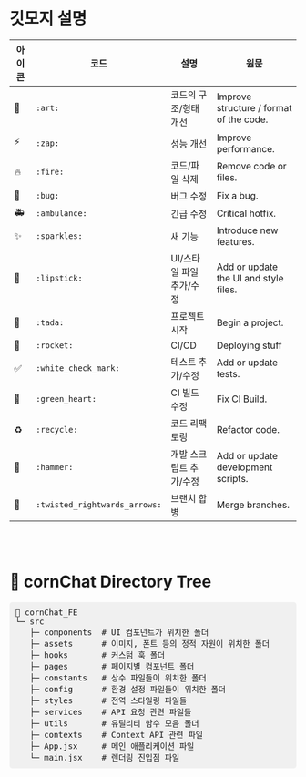 # 깃모지 설명
| 아이콘   | 코드        | 설명                                  | 원문                             |
|----------|-------------|---------------------------------------|----------------------------------|
| 🎨       | `:art:`     | 코드의 구조/형태 개선                   | Improve structure / format of the code. |
| ⚡️       | `:zap:`     | 성능 개선                              | Improve performance.              |
| 🔥       | `:fire:`    | 코드/파일 삭제                         | Remove code or files.            |
| 🐛       | `:bug:`     | 버그 수정                              | Fix a bug.                        |
| 🚑       | `:ambulance:` | 긴급 수정                          | Critical hotfix.                  |
| ✨       | `:sparkles:` | 새 기능                                | Introduce new features.           |
| 💄       | `:lipstick:` | UI/스타일 파일 추가/수정               | Add or update the UI and style files. |
| 🎉       | `:tada:`    | 프로젝트 시작                          | Begin a project.                  |
|🚀        | `:rocket:`    | CI/CD                         | Deploying stuff                 |
| ✅       | `:white_check_mark:` | 테스트 추가/수정                  | Add or update tests.              |
| 💚       | `:green_heart:` | CI 빌드 수정                         | Fix CI Build.                     |
| ♻️       | `:recycle:` | 코드 리팩토링                           | Refactor code.                    |
| 🔨       | `:hammer:`  | 개발 스크립트 추가/수정                | Add or update development scripts. |
| 🔀       | `:twisted_rightwards_arrows:` | 브랜치 합병                   | Merge branches.                  |

<br/> <br/>

# 🌴 cornChat Directory Tree
<pre style="background-color: #f0f0f0; padding: 10px; border-radius: 5px;">
📁 cornChat_FE  
└─ src  
   ├─ components  # UI 컴포넌트가 위치한 폴더  
   ├─ assets      # 이미지, 폰트 등의 정적 자원이 위치한 폴더  
   ├─ hooks       # 커스텀 훅 폴더  
   ├─ pages       # 페이지별 컴포넌트 폴더  
   ├─ constants   # 상수 파일들이 위치한 폴더  
   ├─ config      # 환경 설정 파일들이 위치한 폴더  
   ├─ styles      # 전역 스타일링 파일들  
   ├─ services    # API 요청 관련 파일들  
   ├─ utils       # 유틸리티 함수 모음 폴더  
   ├─ contexts    # Context API 관련 파일  
   ├─ App.jsx     # 메인 애플리케이션 파일  
   └─ main.jsx    # 렌더링 진입점 파일
</pre>
